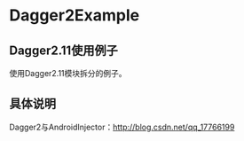 # Dagger2Example

## Dagger2.11使用例子

使用Dagger2.11模块拆分的例子。

## 具体说明

Dagger2与AndroidInjector：<http://blog.csdn.net/qq_17766199>